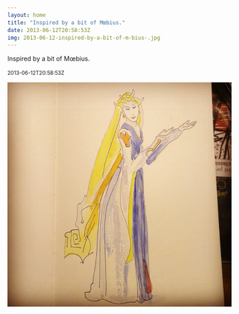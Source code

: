 ```yaml
---
layout: home
title: "Inspired by a bit of Mœbius."
date: 2013-06-12T20:58:53Z
img: 2013-06-12-inspired-by-a-bit-of-m-bius-.jpg
---
```


Inspired by a bit of Mœbius.

<small>2013-06-12T20:58:53Z</small>

![Inspired by a bit of Mœbius.](2013-06-12-inspired-by-a-bit-of-m-bius-.jpg)
